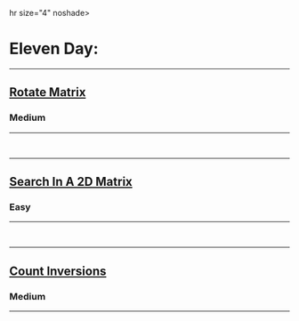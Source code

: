 hr size="4" noshade>
  <h1> Eleven Day: </h1>
  
<hr size="4" noshade>
<h2><a href="https://www.codingninjas.com/codestudio/problems/981260?topList=striver-sde-sheet-problems&utm_source=striver&utm_medium=website&leftPanelTab=0">Rotate Matrix</a></h2><h3>Medium</h3><hr>
<br>
<hr size="4" noshade>
<h2><a href="https://www.codingninjas.com/codestudio/problems/980531?topList=striver-sde-sheet-problems&utm_source=striver&utm_medium=website&leftPanelTab=0">Search In A 2D Matrix</a></h2><h3>Easy</h3><hr>
<br>
<hr size="4" noshade>
<h2><a href="https://www.codingninjas.com/codestudio/problems/615?topList=striver-sde-sheet-problems&utm_source=striver&utm_medium=website&leftPanelTab=0">Count Inversions</a></h2><h3>Medium</h3><hr>
<br>
